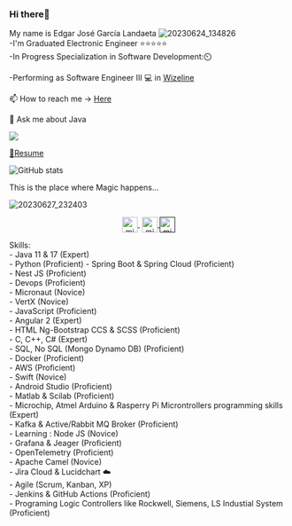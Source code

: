 ### Hi there👋

My name is Edgar José García Landaeta
![20230624_134826](https://github.com/edgar643/edgar643/assets/54609461/af15e5f3-2960-41ad-8963-c13d818e02d5) <br>
-I'm Graduated Electronic Engineer :star::star::star::star::star: <br>
-In Progress Specialization in Software Development:⏲️

-Performing as Software Engineer III :computer: in [Wizeline](https://www.wizeline.com/)

📫 How to reach me -> [Here](https://bit.ly/3ZR8FrP)

💬 Ask me about Java
 <div>
   <a href="https://www.codewars.com/users/edgar643"><img src="https://www.codewars.com/users/edgar643/badges/small">
 </div>
     
📘[Resume](https://github.com/edgar643/edgar643/files/10486104/CV.Edgar.Garcia.ENG.pdf)

![GitHub stats](https://github-readme-stats.vercel.app/api?username=edgar643&show_icons=true&theme=dark)

This is the place where Magic happens...

![20230627_232403](https://github.com/edgar643/edgar643/assets/54609461/e0a7897d-014c-4717-944b-4146ad9cfc8e)
<br>
<p align="center">
     <a href="https://www.youtube.com/channel/UCRQmogD06nB3yxXnZEV2iIw" target="blank" style='margin-right:4px'>
    <img align="center" src="https://cdn.jsdelivr.net/npm/simple-icons@3.0.1/icons/youtube.svg" alt="midudev" height="28px" width="28px" />
  </a>
  <a href="https://instagram.com/edgar_garcia643" target="blank">
    <img align="center" src="https://cdn.jsdelivr.net/npm/simple-icons@3.0.1/icons/instagram.svg" alt="midu.dev" height="28px" width="28px" />
  </a>
  <a href="" target="blank">
    <img align="center" src="https://cdn.jsdelivr.net/npm/simple-icons@3.0.1/icons/twitter.svg" alt="midudev" height="28px" width="28px" />
  </a>
</p>
Skills:
<br>
- Java 11 & 17 (Expert) <br>
- Python (Proficient)
- Spring Boot & Spring Cloud (Proficient)<br>
- Nest JS (Proficient)<br>
- Devops (Proficient)<br>
- Micronaut (Novice)<br>
- VertX (Novice)<br>
- JavaScript (Proficient)<br>
- Angular 2 (Expert)<br>
- HTML Ng-Bootstrap CCS & SCSS (Proficient)<br>
- C, C++, C# (Expert)<br>
- SQL, No SQL (Mongo Dynamo DB) (Proficient)<br>
- Docker (Proficient)<br>
- AWS (Proficient)<br>
- Swift (Novice) <br>
- Android Studio (Proficient) <br>
- Matlab & Scilab (Proficient)<br>
- Microchip, Atmel Arduino & Rasperry Pi Microntrollers programming skills (Expert)<br>
- Kafka & Active/Rabbit MQ Broker (Proficient)<br>
- Learning  : Node JS (Novice)<br>
- Grafana & Jeager (Proficient)<br>
- OpenTelemetry (Proficient)<br>
- Apache Camel (Novice) <br>
- Jira Cloud & Lucidchart ☁️ <br>
- Agile (Scrum, Kanban, XP)<br>
- Jenkins & GitHub Actions (Proficient)<br>
- Programing Logic Controllers like Rockwell, Siemens, LS Industial System (Proficient)<br>
<br>
<!--**edgar643/edgar643** is a ✨ _special_ ✨ repository because its `README.md` (this file) appears on your GitHub profile.-->
